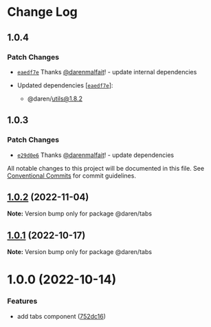 # Change Log

## 1.0.4

### Patch Changes

- [`eaedf7e`](https://github.com/darenmalfait/darenui/commit/eaedf7e6a4e0d73281befbd871815c169a4a6800) Thanks [@darenmalfait](https://github.com/darenmalfait)! - update internal dependencies

- Updated dependencies [[`eaedf7e`](https://github.com/darenmalfait/darenui/commit/eaedf7e6a4e0d73281befbd871815c169a4a6800)]:
  - @daren/utils@1.8.2

## 1.0.3

### Patch Changes

- [`e29d0e6`](https://github.com/darenmalfait/darenui/commit/e29d0e6f82b5ac22e73d7a1fbd06cba64e9df0d4) Thanks [@darenmalfait](https://github.com/darenmalfait)! - update dependencies

All notable changes to this project will be documented in this file.
See [Conventional Commits](https://conventionalcommits.org) for commit guidelines.

## [1.0.2](https://github.com/darenmalfait/darenui/compare/@daren/tabs@1.0.1...@daren/tabs@1.0.2) (2022-11-04)

**Note:** Version bump only for package @daren/tabs

## [1.0.1](https://github.com/darenmalfait/darenui/compare/@daren/tabs@1.0.0...@daren/tabs@1.0.1) (2022-10-17)

**Note:** Version bump only for package @daren/tabs

# 1.0.0 (2022-10-14)

### Features

- add tabs component ([752dc16](https://github.com/darenmalfait/darenui/commit/752dc16448f0abe47af1c4f32459cf2ac741a40c))
